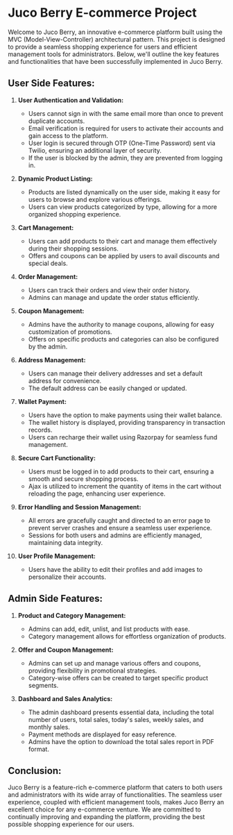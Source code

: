 # Juco Berry E-commerce Project

Welcome to Juco Berry, an innovative e-commerce platform built using the MVC (Model-View-Controller) architectural pattern. This project is designed to provide a seamless shopping experience for users and efficient management tools for administrators. Below, we'll outline the key features and functionalities that have been successfully implemented in Juco Berry.

## User Side Features:

1. **User Authentication and Validation:**
   - Users cannot sign in with the same email more than once to prevent duplicate accounts.
   - Email verification is required for users to activate their accounts and gain access to the platform.
   - User login is secured through OTP (One-Time Password) sent via Twilio, ensuring an additional layer of security.
   - If the user is blocked by the admin, they are prevented from logging in.

2. **Dynamic Product Listing:**
   - Products are listed dynamically on the user side, making it easy for users to browse and explore various offerings.
   - Users can view products categorized by type, allowing for a more organized shopping experience.

3. **Cart Management:**
   - Users can add products to their cart and manage them effectively during their shopping sessions.
   - Offers and coupons can be applied by users to avail discounts and special deals.

4. **Order Management:**
   - Users can track their orders and view their order history.
   - Admins can manage and update the order status efficiently.

5. **Coupon Management:**
   - Admins have the authority to manage coupons, allowing for easy customization of promotions.
   - Offers on specific products and categories can also be configured by the admin.

6. **Address Management:**
   - Users can manage their delivery addresses and set a default address for convenience.
   - The default address can be easily changed or updated.

7. **Wallet Payment:**
   - Users have the option to make payments using their wallet balance.
   - The wallet history is displayed, providing transparency in transaction records.
   - Users can recharge their wallet using Razorpay for seamless fund management.

8. **Secure Cart Functionality:**
   - Users must be logged in to add products to their cart, ensuring a smooth and secure shopping process.
   - Ajax is utilized to increment the quantity of items in the cart without reloading the page, enhancing user experience.

9. **Error Handling and Session Management:**
   - All errors are gracefully caught and directed to an error page to prevent server crashes and ensure a seamless user experience.
   - Sessions for both users and admins are efficiently managed, maintaining data integrity.

10. **User Profile Management:**
    - Users have the ability to edit their profiles and add images to personalize their accounts.

## Admin Side Features:

1. **Product and Category Management:**
   - Admins can add, edit, unlist, and list products with ease.
   - Category management allows for effortless organization of products.

2. **Offer and Coupon Management:**
   - Admins can set up and manage various offers and coupons, providing flexibility in promotional strategies.
   - Category-wise offers can be created to target specific product segments.

3. **Dashboard and Sales Analytics:**
   - The admin dashboard presents essential data, including the total number of users, total sales, today's sales, weekly sales, and monthly sales.
   - Payment methods are displayed for easy reference.
   - Admins have the option to download the total sales report in PDF format.

## Conclusion:

Juco Berry is a feature-rich e-commerce platform that caters to both users and administrators with its wide array of functionalities. The seamless user experience, coupled with efficient management tools, makes Juco Berry an excellent choice for any e-commerce venture. We are committed to continually improving and expanding the platform, providing the best possible shopping experience for our users.
